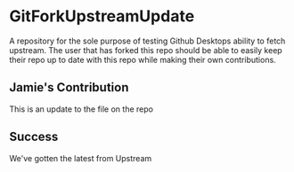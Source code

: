 # GitForkUpstreamUpdate
A repository for the sole purpose of testing Github Desktops ability to fetch upstream. The user that has forked this repo should be able to easily keep their repo up to date with this repo while making their own contributions.

## Jamie's Contribution

This is an update to the file on the repo

## Success

We've gotten the latest from Upstream
